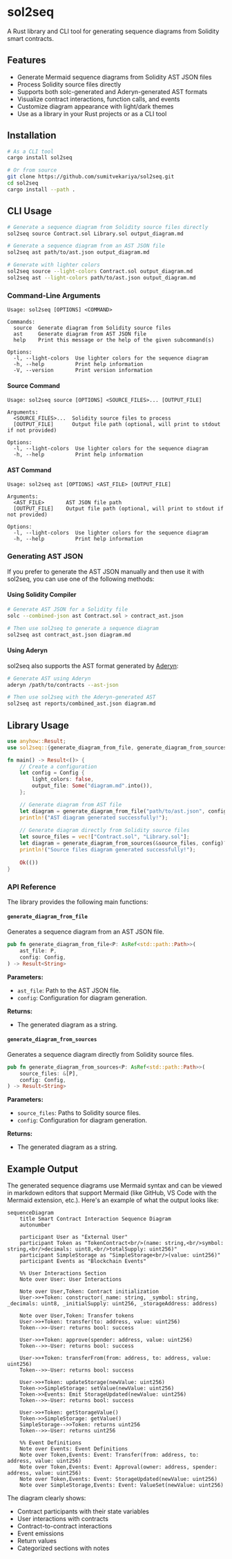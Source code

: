 # sol2seq

A Rust library and CLI tool for generating sequence diagrams from Solidity smart contracts.

## Features

- Generate Mermaid sequence diagrams from Solidity AST JSON files
- Process Solidity source files directly
- Supports both solc-generated and Aderyn-generated AST formats
- Visualize contract interactions, function calls, and events
- Customize diagram appearance with light/dark themes
- Use as a library in your Rust projects or as a CLI tool

## Installation

```bash
# As a CLI tool
cargo install sol2seq

# Or from source
git clone https://github.com/sumitvekariya/sol2seq.git
cd sol2seq
cargo install --path .
```

## CLI Usage

```bash
# Generate a sequence diagram from Solidity source files directly
sol2seq source Contract.sol Library.sol output_diagram.md

# Generate a sequence diagram from an AST JSON file
sol2seq ast path/to/ast.json output_diagram.md

# Generate with lighter colors
sol2seq source --light-colors Contract.sol output_diagram.md
sol2seq ast --light-colors path/to/ast.json output_diagram.md
```

### Command-Line Arguments

```
Usage: sol2seq [OPTIONS] <COMMAND>

Commands:
  source  Generate diagram from Solidity source files
  ast     Generate diagram from AST JSON file
  help    Print this message or the help of the given subcommand(s)

Options:
  -l, --light-colors  Use lighter colors for the sequence diagram
  -h, --help          Print help information
  -V, --version       Print version information
```

#### Source Command

```
Usage: sol2seq source [OPTIONS] <SOURCE_FILES>... [OUTPUT_FILE]

Arguments:
  <SOURCE_FILES>...  Solidity source files to process
  [OUTPUT_FILE]      Output file path (optional, will print to stdout if not provided)

Options:
  -l, --light-colors  Use lighter colors for the sequence diagram
  -h, --help          Print help information
```

#### AST Command

```
Usage: sol2seq ast [OPTIONS] <AST_FILE> [OUTPUT_FILE]

Arguments:
  <AST_FILE>       AST JSON file path
  [OUTPUT_FILE]    Output file path (optional, will print to stdout if not provided)

Options:
  -l, --light-colors  Use lighter colors for the sequence diagram
  -h, --help          Print help information
```

### Generating AST JSON

If you prefer to generate the AST JSON manually and then use it with sol2seq, you can use one of the following methods:

#### Using Solidity Compiler

```bash
# Generate AST JSON for a Solidity file
solc --combined-json ast Contract.sol > contract_ast.json

# Then use sol2seq to generate a sequence diagram
sol2seq ast contract_ast.json diagram.md
```

#### Using Aderyn

sol2seq also supports the AST format generated by [Aderyn](https://github.com/cyfrin/aderyn):

```bash
# Generate AST using Aderyn
aderyn /path/to/contracts --ast-json

# Then use sol2seq with the Aderyn-generated AST
sol2seq ast reports/combined_ast.json diagram.md
```

## Library Usage

```rust
use anyhow::Result;
use sol2seq::{generate_diagram_from_file, generate_diagram_from_sources, Config};

fn main() -> Result<()> {
    // Create a configuration
    let config = Config {
        light_colors: false,
        output_file: Some("diagram.md".into()),
    };

    // Generate diagram from AST file
    let diagram = generate_diagram_from_file("path/to/ast.json", config.clone())?;
    println!("AST diagram generated successfully!");
    
    // Generate diagram directly from Solidity source files
    let source_files = vec!["Contract.sol", "Library.sol"];
    let diagram = generate_diagram_from_sources(&source_files, config)?;
    println!("Source files diagram generated successfully!");
    
    Ok(())
}
```

### API Reference

The library provides the following main functions:

#### `generate_diagram_from_file`

Generates a sequence diagram from an AST JSON file.

```rust
pub fn generate_diagram_from_file<P: AsRef<std::path::Path>>(
    ast_file: P,
    config: Config,
) -> Result<String>
```

**Parameters:**
- `ast_file`: Path to the AST JSON file.
- `config`: Configuration for diagram generation.

**Returns:**
- The generated diagram as a string.

#### `generate_diagram_from_sources`

Generates a sequence diagram directly from Solidity source files.

```rust
pub fn generate_diagram_from_sources<P: AsRef<std::path::Path>>(
    source_files: &[P],
    config: Config,
) -> Result<String>
```

**Parameters:**
- `source_files`: Paths to Solidity source files.
- `config`: Configuration for diagram generation.

**Returns:**
- The generated diagram as a string.

## Example Output

The generated sequence diagrams use Mermaid syntax and can be viewed in markdown editors that support Mermaid (like GitHub, VS Code with the Mermaid extension, etc.). Here's an example of what the output looks like:

```mermaid
sequenceDiagram
    title Smart Contract Interaction Sequence Diagram
    autonumber
    
    participant User as "External User"
    participant Token as "TokenContract<br/>(name: string,<br/>symbol: string,<br/>decimals: uint8,<br/>totalSupply: uint256)"
    participant SimpleStorage as "SimpleStorage<br/>(value: uint256)"
    participant Events as "Blockchain Events"
    
    %% User Interactions Section
    Note over User: User Interactions
    
    Note over User,Token: Contract initialization
    User->>+Token: constructor(_name: string, _symbol: string, _decimals: uint8, _initialSupply: uint256, _storageAddress: address)
    
    Note over User,Token: Transfer tokens
    User->>+Token: transfer(to: address, value: uint256)
    Token-->>-User: returns bool: success
    
    User->>+Token: approve(spender: address, value: uint256)
    Token-->>-User: returns bool: success
    
    User->>+Token: transferFrom(from: address, to: address, value: uint256)
    Token-->>-User: returns bool: success
    
    User->>+Token: updateStorage(newValue: uint256)
    Token->>SimpleStorage: setValue(newValue: uint256)
    Token->>Events: Emit StorageUpdated(newValue: uint256)
    Token-->>-User: returns bool: success
    
    User->>+Token: getStorageValue()
    Token->>SimpleStorage: getValue()
    SimpleStorage-->>Token: returns uint256
    Token-->>-User: returns uint256
    
    %% Event Definitions
    Note over Events: Event Definitions
    Note over Token,Events: Event: Transfer(from: address, to: address, value: uint256)
    Note over Token,Events: Event: Approval(owner: address, spender: address, value: uint256)
    Note over Token,Events: Event: StorageUpdated(newValue: uint256)
    Note over SimpleStorage,Events: Event: ValueSet(newValue: uint256)
```

The diagram clearly shows:
- Contract participants with their state variables
- User interactions with contracts
- Contract-to-contract interactions
- Event emissions
- Return values
- Categorized sections with notes